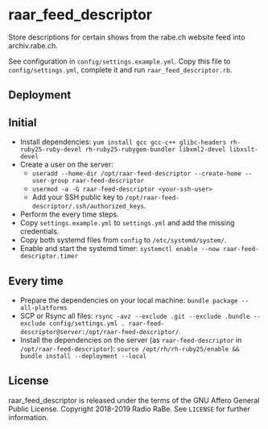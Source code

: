 # raar_feed_descriptor

Store descriptions for certain shows from the rabe.ch website feed into archiv.rabe.ch.

See configuration in `config/settings.example.yml`. Copy this file to `config/settings.yml`, complete it and run `raar_feed_descriptor.rb`.


## Deployment

## Initial

* Install dependencies: `yum install gcc gcc-c++ glibc-headers rh-ruby25-ruby-devel rh-ruby25-rubygem-bundler libxml2-devel libxslt-devel`
* Create a user on the server:
  * `useradd --home-dir /opt/raar-feed-descriptor --create-home --user-group raar-feed-descriptor`
  * `usermod -a -G raar-feed-descriptor <your-ssh-user>`
  * Add your SSH public key to `/opt/raar-feed-descriptor/.ssh/authorized_keys`.
* Perform the every time steps.
* Copy `settings.example.yml` to `settings.yml` and add the missing credentials.
* Copy both systemd files from `config` to `/etc/systemd/system/`.
* Enable and start the systemd timer: `systemctl enable --now raar-feed-descriptor.timer`

## Every time

* Prepare the dependencies on your local machine: `bundle package --all-platforms`
* SCP or Rsync all files: `rsync -avz --exclude .git --exclude .bundle --exclude config/settings.yml . raar-feed-descriptor@server:/opt/raar-feed-descriptor/`.
* Install the dependencies on the server (as `raar-feed-descriptor` in `/opt/raar-feed-descriptor`):
  `source /opt/rh/rh-ruby25/enable && bundle install --deployment --local`


## License

raar_feed_descriptor is released under the terms of the GNU Affero General Public License.
Copyright 2018-2019 Radio RaBe.
See `LICENSE` for further information.
